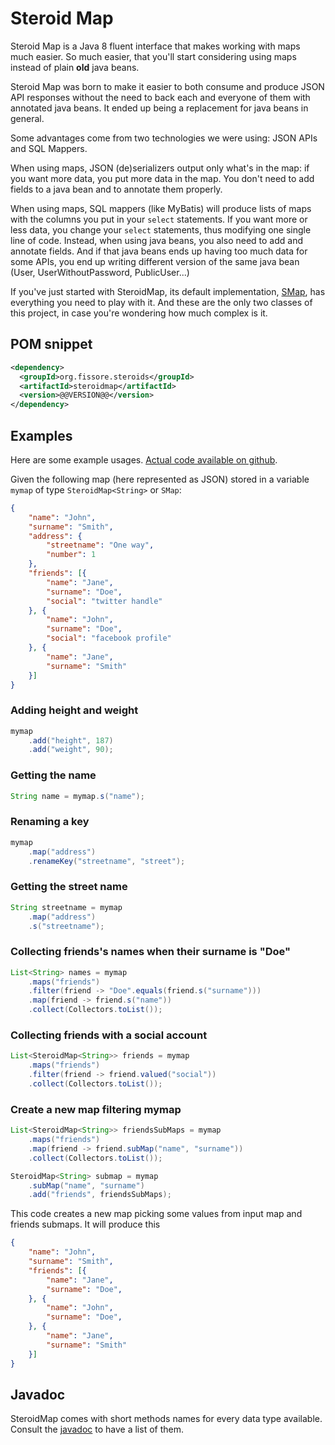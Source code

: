 # Steroid Map

Steroid Map is a Java 8 fluent interface that makes working with maps much easier. So much easier, that you'll start
considering using maps instead of plain **old** java beans.

Steroid Map was born to make it easier to both consume and produce JSON API responses without the need to back each and everyone of them with annotated java beans. It ended up being a replacement for java beans in general.

Some advantages come from two technologies we were using: JSON APIs and SQL Mappers.

When using maps, JSON (de)serializers output only what's in the map: if you want more data, you put more data in the map. You don't need to add fields to a java bean and to annotate them properly.

When using maps, SQL mappers (like MyBatis) will produce lists of maps with the columns you put in your `select` statements. If you want more or less data, you change your `select` statements, thus modifying one single line of code.
Instead, when using java beans, you also need to add and annotate fields. And if that java beans ends up having too much data for some APIs, you end up writing different version of the same java bean (User, UserWithoutPassword, PublicUser...)

If you've just started with SteroidMap, its default implementation, [SMap](http://ffissore.github.io/SteroidMap/apidocs/index.html), has everything you need to play with it. And these are the only two classes of this project, in case you're wondering how much complex is it.

## POM snippet

```xml
<dependency>
  <groupId>org.fissore.steroids</groupId>
  <artifactId>steroidmap</artifactId>
  <version>@@VERSION@@</version>
</dependency>
```

## Examples

Here are some example usages. [Actual code available on github](https://github.com/ffissore/SteroidMap/blob/master/src/test/java/org/fissore/steroids/ExamplesTest.java#L13).

Given the following map (here represented as JSON) stored in a variable `mymap` of type `SteroidMap<String>` or `SMap`:

```json
{
    "name": "John",
    "surname": "Smith",
    "address": {
        "streetname": "One way",
        "number": 1
    },
    "friends": [{
        "name": "Jane",
        "surname": "Doe",
        "social": "twitter handle"
    }, {
        "name": "John",
        "surname": "Doe",
        "social": "facebook profile"
    }, {
        "name": "Jane",
        "surname": "Smith"
    }]
}
```

### Adding height and weight
```java
mymap
    .add("height", 187)
    .add("weight", 90);
```

### Getting the name
```java
String name = mymap.s("name");
```

### Renaming a key
```java
mymap
    .map("address")
    .renameKey("streetname", "street");
```

### Getting the street name
```java
String streetname = mymap
    .map("address")
    .s("streetname");
```

### Collecting friends's names when their surname is "Doe"
```java
List<String> names = mymap
    .maps("friends")
    .filter(friend -> "Doe".equals(friend.s("surname")))
    .map(friend -> friend.s("name"))
    .collect(Collectors.toList());
```

### Collecting friends with a social account
```java
List<SteroidMap<String>> friends = mymap
    .maps("friends")
    .filter(friend -> friend.valued("social"))
    .collect(Collectors.toList());
```

### Create a new map filtering mymap
```java
List<SteroidMap<String>> friendsSubMaps = mymap
    .maps("friends")
    .map(friend -> friend.subMap("name", "surname"))
    .collect(Collectors.toList());

SteroidMap<String> submap = mymap
    .subMap("name", "surname")
    .add("friends", friendsSubMaps);
```

This code creates a new map picking some values from input map and friends submaps. It will produce this

```json
{
    "name": "John",
    "surname": "Smith",
    "friends": [{
        "name": "Jane",
        "surname": "Doe",
    }, {
        "name": "John",
        "surname": "Doe",
    }, {
        "name": "Jane",
        "surname": "Smith"
    }]
}
```

## Javadoc

SteroidMap comes with short methods names for every data type available. Consult the [javadoc](http://ffissore.github.io/SteroidMap/apidocs/index.html) to have a list of them.